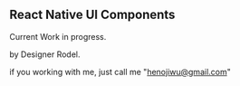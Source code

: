 

## React Native UI Components

Current Work in progress. 

by Designer Rodel.

if you working with me, just call me "henojiwu@gmail.com" 


